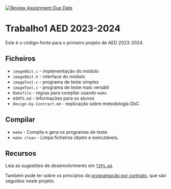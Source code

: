 [![Review Assignment Due Date](https://classroom.github.com/assets/deadline-readme-button-24ddc0f5d75046c5622901739e7c5dd533143b0c8e959d652212380cedb1ea36.svg)](https://classroom.github.com/a/wH6E8Dzd)
# Trabalho1 AED 2023-2024

Este é o código-fonte para o primeiro projeto de AED 2023-2024.


## Ficheiros

- `image8bit.c` - implementação do módulo
- `image8bit.h` - interface do módulo
- `imageTest.c` - programa de teste simples
- `imageTool.c` - programa de teste mais versátil
- `Makefile`    - regras para compilar usando `make`
- `HINTS.md`    - informações para os alunos
- `Design-by-Contract.md` - explicação sobre metodologia DbC


## Compilar

- `make` - Compila e gera os programas de teste.
- `make clean` - Limpa ficheiros objeto e executáveis.


## Recursos

Leia as sugestões de desenvolvimento em [`TIPS.md`][tips].

Também pode ler sobre os princípios da [programação por contrato][dbc],
que são seguidos neste projeto.

[tips]: TIPS.md
[dbc]: Design-by-Contract.md


